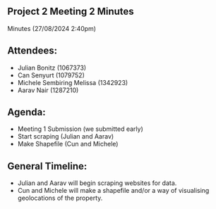## Project 2 Meeting 2 Minutes
Minutes (27/08/2024 2:40pm)
## Attendees:
- Julian Bonitz (1067373)
- Can Senyurt (1079752)
- Michele Sembiring Melissa (1342923)
- Aarav Nair (1287210)
## Agenda:
- Meeting 1 Submission (we submitted early)
- Start scraping (Julian and Aarav)
- Make Shapefile (Cun and Michele)
## General Timeline:
- Julian and Aarav will begin scraping websites for data.
- Cun and Michele will make a shapefile and/or a way of visualising geolocations of the property.
